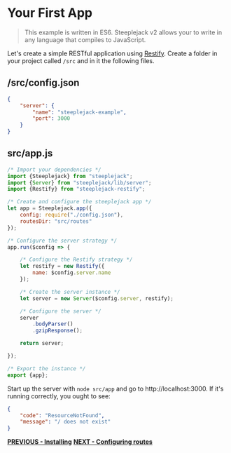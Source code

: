 # Your First App

> This example is written in ES6. Steeplejack v2 allows your to write in any language that compiles to JavaScript.

Let's create a simple RESTful application using [Restify](http://restify.com).  Create a folder in your project called `/src` and in it
the following files.

## /src/config.json

```json
{
    "server": {
        "name": "steeplejack-example",
        "port": 3000
    }
}
```

## src/app.js

```javascript
/* Import your dependencies */
import {Steeplejack} from "steeplejack";
import {Server} from "steeplejack/lib/server";
import {Restify} from "steeplejack-restify";

/* Create and configure the steeplejack app */
let app = Steeplejack.app({
    config: require("./config.json"),
    routesDir: "src/routes"
});

/* Configure the server strategy */
app.run($config => {

    /* Configure the Restify strategy */
    let restify = new Restify({
        name: $config.server.name
    });

    /* Create the server instance */
    let server = new Server($config.server, restify);

    /* Configure the server */
    server
        .bodyParser()
        .gzipResponse();

    return server;

});

/* Export the instance */
export {app};
```

Start up the server with `node src/app` and go to http://localhost:3000.  If it's running correctly, you ought to see:

```json
{
    "code": "ResourceNotFound",
    "message": "/ does not exist"
}
```

**[PREVIOUS - Installing](index.md)**
**[NEXT - Configuring routes](02-your-first-app.md)**
